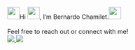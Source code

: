 <p align="left">
  <img src="https://cdn.jsdelivr.net/gh/devicons/devicon/icons/go/go-original.svg" width="28"/>Hi <img src="https://cdn.jsdelivr.net/gh/devicons/devicon/icons/postgresql/postgresql-original.svg" width="28" />, I’m Bernardo Chamilet.<img src="https://cdn.jsdelivr.net/gh/devicons/devicon/icons/docker/docker-original.svg" width="28" />  
  <br>
  <br>
  Feel free to reach out or connect with me!
  <br>
  <a href="https://www.linkedin.com/in/bernardo-boggione-chamilet-95a360314/">
    <img src="https://img.shields.io/badge/LinkedIn-blue?style=for-the-badge&logo=linkedin&logoColor=white" />
  </a>
  <a href="mailto:bernardoboggionechamilet@gmail.com">
    <img src="https://img.shields.io/badge/Email-D14836?style=for-the-badge&logo=gmail&logoColor=white" />
  </a>
 </p>
